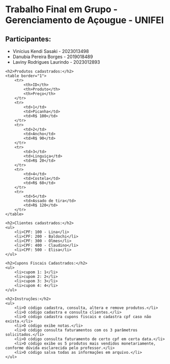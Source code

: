 <!DOCTYPE html>
<html>
<head>
    <title>Trabalho Final em Grupo - Gerenciamento de Açougue</title>
</head>
<body>
    <h1>Trabalho Final em Grupo - Gerenciamento de Açougue - UNIFEI</h1>
    <h2>Participantes:</h2>
    <ul>
        <li>Vinícius Kendi Sasaki - 2023013498</li>
        <li>Danubia Pereira Borges - 2019018489</li>
        <li>Laviny Rodrigues Laurindo - 2023012893</li>
    </ul>

    <h2>Produtos cadastrados:</h2>
    <table border="1">
        <tr>
            <th>ID</th>
            <th>Produto</th>
            <th>Preço</th>
        </tr>
        <tr>
            <td>1</td>
            <td>Picanha</td>
            <td>R$ 100</td>
        </tr>
        <tr>
            <td>2</td>
            <td>Ancho</td>
            <td>R$ 90</td>
        </tr>
        <tr>
            <td>3</td>
            <td>Linguiça</td>
            <td>R$ 20</td>
        </tr>
        <tr>
            <td>4</td>
            <td>Costela</td>
            <td>R$ 60</td>
        </tr>
        <tr>
            <td>5</td>
            <td>Assado de tira</td>
            <td>R$ 120</td>
        </tr>
    </table>

    <h2>Clientes cadastrados:</h2>
    <ul>
        <li>CPF: 100 - Lina</li>
        <li>CPF: 200 - Baldochi</li>
        <li>CPF: 300 - Olmes</li>
        <li>CPF: 400 - Claudino</li>
        <li>CPF: 500 - Elisa</li>
    </ul>

    <h2>Cupons Fiscais Cadastrados:</h2>
    <ul>
        <li>cupom 1: 1</li>
        <li>cupom 2: 2</li>
        <li>cupom 3: 3</li>
        <li>cupom 4: 4</li>
    </ul>

    <h2>Instruções:</h2>
    <ul>
        <li>O código cadastra, consulta, altera e remove produtos.</li>
        <li>O código cadastra e consulta clientes.</li>
        <li>O código cadastra cupons fiscais e cadastra cpf caso não exista.</li>
        <li>O código exibe notas.</li>
        <li>O código consulta faturamentos com os 3 parâmetros solicitados.</li>
        <li>O código consulta faturamento de certo cpf em certa data.</li>
        <li>O código exibe os 5 produtos mais vendidos monetariamente, conforme dúvida esclarecida pelo professor.</li>
        <li>O código salva todas as informações em arquivo.</li>
    </ul>
</body>
</html>
